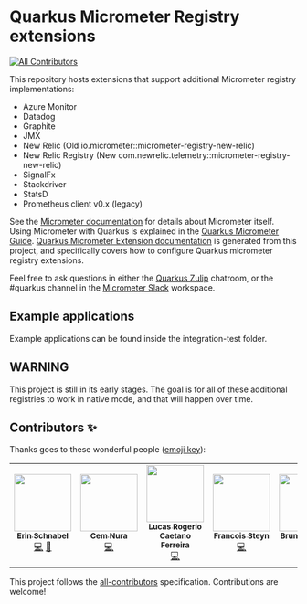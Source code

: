 # Quarkus Micrometer Registry extensions
<!-- ALL-CONTRIBUTORS-BADGE:START - Do not remove or modify this section -->
[![All Contributors](https://img.shields.io/badge/all_contributors-5-orange.svg?style=flat-square)](#contributors-)
<!-- ALL-CONTRIBUTORS-BADGE:END -->

This repository hosts extensions that support additional Micrometer registry implementations:

* Azure Monitor
* Datadog
* Graphite
* JMX
* New Relic (Old io.micrometer::micrometer-registry-new-relic)
* New Relic Registry (New com.newrelic.telemetry::micrometer-registry-new-relic)
* SignalFx
* Stackdriver
* StatsD
* Prometheus client v0.x (legacy)

See the [Micrometer documentation](https://micrometer.io/) for details about Micrometer itself. Using Micrometer with Quarkus is explained in the [Quarkus Micrometer Guide](https://quarkus.io/guides/micrometer). [Quarkus Micrometer Extension documentation](https://quarkiverse.github.io/quarkiverse-docs/quarkus-micrometer-registry/dev/index.html) is generated from this project, and specifically covers how to configure Quarkus micrometer registry extensions.

Feel free to ask questions in either the [Quarkus Zulip](https://quarkusio.zulipchat.com/) chatroom, or the #quarkus channel in the [Micrometer Slack](https://join.slack.com/t/micrometer-metrics/shared_invite/zt-ewo3kcs0-Ji3aOAqTxnjYPEFBBI5HqQ) workspace.

## Example applications

Example applications can be found inside the integration-test folder.

## WARNING

This project is still in its early stages. The goal is for all of these additional registries to work in native mode,
and that will happen over time.

## Contributors ✨

Thanks goes to these wonderful people ([emoji key](https://allcontributors.org/docs/en/emoji-key)):

<!-- ALL-CONTRIBUTORS-LIST:START - Do not remove or modify this section -->
<!-- prettier-ignore-start -->
<!-- markdownlint-disable -->
<table>
  <tr>
    <td align="center"><a href="https://www.ebullient.dev"><img src="https://avatars1.githubusercontent.com/u/808713?v=4?s=100" width="100px;" alt=""/><br /><sub><b>Erin Schnabel</b></sub></a><br /><a href="https://github.com/quarkiverse/quarkus-micrometer-registry/commits?author=ebullient" title="Code">💻</a> <a href="#maintenance-ebullient" title="Maintenance">🚧</a></td>
    <td align="center"><a href="http://cemnura.com"><img src="https://avatars.githubusercontent.com/u/24714913?v=4?s=100" width="100px;" alt=""/><br /><sub><b>Cem Nura</b></sub></a><br /><a href="https://github.com/quarkiverse/quarkus-micrometer-registry/commits?author=cemnura" title="Code">💻</a></td>
    <td align="center"><a href="https://github.com/luneo7"><img src="https://avatars.githubusercontent.com/u/8834774?v=4?s=100" width="100px;" alt=""/><br /><sub><b>Lucas Rogerio Caetano Ferreira</b></sub></a><br /><a href="https://github.com/quarkiverse/quarkus-micrometer-registry/commits?author=luneo7" title="Code">💻</a></td>
    <td align="center"><a href="https://github.com/TFyre"><img src="https://avatars.githubusercontent.com/u/1469570?v=4?s=100" width="100px;" alt=""/><br /><sub><b>Francois Steyn</b></sub></a><br /><a href="https://github.com/quarkiverse/quarkus-micrometer-registry/commits?author=TFyre" title="Code">💻</a></td>
    <td align="center"><a href="http://brunobat.com/about"><img src="https://avatars.githubusercontent.com/u/2318030?v=4?s=100" width="100px;" alt=""/><br /><sub><b>Bruno Baptista</b></sub></a><br /><a href="https://github.com/quarkiverse/quarkus-micrometer-registry/commits?author=brunobat" title="Code">💻</a></td>
  </tr>
</table>

<!-- markdownlint-restore -->
<!-- prettier-ignore-end -->

<!-- ALL-CONTRIBUTORS-LIST:END -->

This project follows the [all-contributors](https://github.com/all-contributors/all-contributors) specification. Contributions are welcome!
